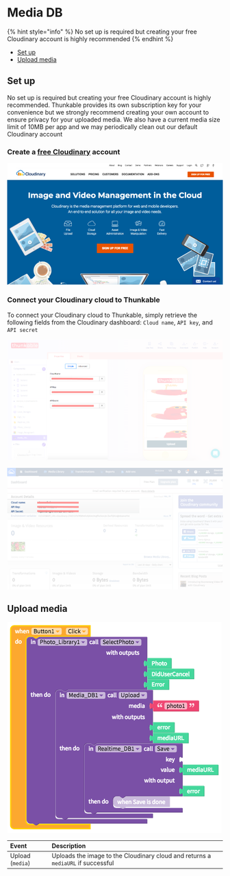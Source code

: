 # Media DB

{% hint style="info" %}
No set up is required but creating your free Cloudinary account is highly recommended
{% endhint %}

* [Set up](media-db.md#set-up)
* [Upload media](media-db.md#upload-media)

## Set up

No set up is required but creating your free Cloudinary account is highly recommended. Thunkable provides its own subscription key for your convenience but we strongly recommend creating your own account to ensure privacy for your uploaded media. We also have a current media size limit of 10MB per app and we may periodically clean out our default Cloudinary account

### Create a [free Cloudinary](https://cloudinary.com/) account

![](.gitbook/assets/media-db-cloudinary-fig-1.png)

### Connect your Cloudinary cloud to Thunkable

To connect your Cloudinary cloud to Thunkable, simply retrieve the following fields from the Cloudinary dashboard: `Cloud name`, `API key`, and `API secret`

![](.gitbook/assets/media-db-cloudinary-fig-4.png)

![](.gitbook/assets/media-db-cloudinary-fig-2.png)

## Upload media

![](.gitbook/assets/media-db-cloudinary-fig-3.png)

| Event | Description |
| :--- | :--- |
| Upload \(`media`\) | Uploads the image to the Cloudinary cloud and returns a `mediaURL` if successful |


